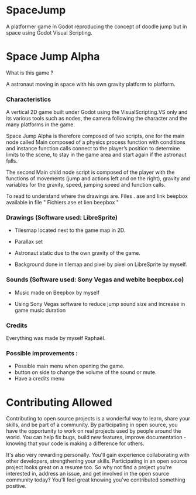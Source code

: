 # SpaceJump
A platformer game in Godot reproducing the concept of doodle jump but in space using Godot Visual Scripting.


# Space Jump Alpha

What is this game ? 

A astronaut moving in space with his own gravity platform to platform.

### Characteristics

A vertical 2D game built under Godot using the VisualScripting.VS only and its various tools such as nodes, the camera following the character and the many platforms in the game.

Space Jump Alpha is therefore composed of two scripts, one for the main node called Main composed of a physics process function with conditions and instance function calls connect to the player’s position to determine 
limits to the scene, to stay in the game area 
and start again if the astronaut falls.

The second Main child node script is 
composed of the player with the functions of 
movements (jump and actions left and 
on the right), gravity and variables for the 
gravity, speed, jumping speed and 
function calls.



To read to understand where the drawings are.
Files . ase and link beepbox available in file " Fichiers.ase et lien beepbox "


### Drawings (Software used: LibreSprite) 

- Tilesmap located next to the game map in 2D. 

- Parallax set

- Astronaut static due to the own gravity of the game.

- Background done in tilemap and pixel by pixel on LibreSprite by myself.

### Sounds (Software used: Sony Vegas and webite beepbox.co) 

- Music made on Beepbox by myself

- Using Sony Vegas software to reduce jump sound size and increase in game music duration

### Credits 

Everything was made by myself Raphaël.

### Possible improvements : 

  - Possible main menu when opening the game.
  - button on side to change the volume of the sound or mute.
  - Have a credits menu


# Contributing Allowed

Contributing to open source projects is a wonderful way to learn, share your skills, and be part of a community. By participating in open source, you have the opportunity to work on real projects used by people around the world. You can help fix bugs, build new features, improve documentation - knowing that your code is making a difference for others.

It's also very rewarding personally. You'll gain experience collaborating with other developers, strengthening your skills. Participating in an open source project looks great on a resume too. So why not find a project you're interested in, address an issue, and get involved in the open source community today? You'll feel great knowing you've contributed something positive.
